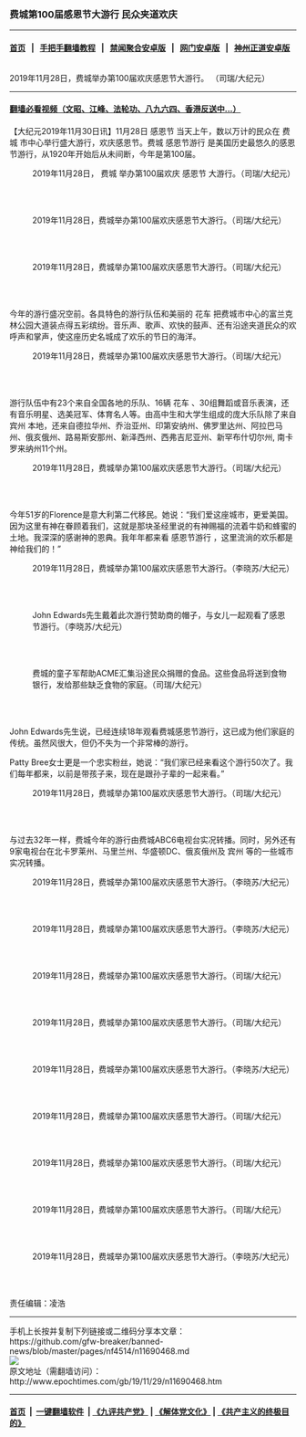 ### 费城第100届感恩节大游行 民众夹道欢庆
------------------------

#### [首页](https://github.com/gfw-breaker/banned-news/blob/master/README.md) &nbsp;&nbsp;|&nbsp;&nbsp; [手把手翻墙教程](https://github.com/gfw-breaker/guides/wiki) &nbsp;&nbsp;|&nbsp;&nbsp; [禁闻聚合安卓版](https://github.com/gfw-breaker/bn-android) &nbsp;&nbsp;|&nbsp;&nbsp; [网门安卓版](https://github.com/oGate2/oGate) &nbsp;&nbsp;|&nbsp;&nbsp; [神州正道安卓版](https://github.com/SzzdOgate/update) 



<div><img alt="" class="aligncenter wp-post-image" src="http://i.epochtimes.com/assets/uploads/2019/11/20191128_10-600x400.jpg"/>
<div class="red16 caption">
 <p>
  2019年11月28日，费城举办第100届欢庆感恩节大游行。 （司瑞/大纪元）
 </p>
</div>
</div><hr/>

#### [翻墙必看视频（文昭、江峰、法轮功、八九六四、香港反送中...）](https://github.com/gfw-breaker/banned-news/blob/master/pages/links.md)

<div><p>
 【大纪元2019年11月30日讯】11月28日
 <ok href="http://www.epochtimes.com/gb/tag/%E6%84%9F%E6%81%A9%E8%8A%82.html">
  感恩节
 </ok>
 当天上午，数以万计的民众在
 <ok href="http://www.epochtimes.com/gb/tag/%E8%B4%B9%E5%9F%8E.html">
  费城
 </ok>
 市中心举行盛大游行，欢庆感恩节。费城
 <ok href="http://www.epochtimes.com/gb/tag/%E6%84%9F%E6%81%A9%E8%8A%82%E6%B8%B8%E8%A1%8C.html">
  感恩节游行
 </ok>
 是美国历史最悠久的感恩节游行，从1920年开始后从未间断，今年是第100届。
</p>
<figure class="wp-caption aligncenter" id="attachment_11690502" style="width: 600px">
 <ok href="http://i.epochtimes.com/assets/uploads/2019/11/20191128_16.jpg">
  <img alt="" class="wp-image-11690502 size-large" src="http://i.epochtimes.com/assets/uploads/2019/11/20191128_16-600x450.jpg"/>
 </ok>
 <br/><figcaption class="wp-caption-text">
  2019年11月28日，
  <ok href="http://www.epochtimes.com/gb/tag/%E8%B4%B9%E5%9F%8E.html">
   费城
  </ok>
  举办第100届欢庆
  <ok href="http://www.epochtimes.com/gb/tag/%E6%84%9F%E6%81%A9%E8%8A%82.html">
   感恩节
  </ok>
  大游行。（司瑞/大纪元）
 </figcaption><br/>
</figure><br/>
<figure class="wp-caption aligncenter" id="attachment_11690504" style="width: 600px">
 <ok href="http://i.epochtimes.com/assets/uploads/2019/11/20191128_9.jpg">
  <img alt="" class="wp-image-11690504 size-large" src="http://i.epochtimes.com/assets/uploads/2019/11/20191128_9-600x450.jpg"/>
 </ok>
 <br/><figcaption class="wp-caption-text">
  2019年11月28日，费城举办第100届欢庆感恩节大游行。（司瑞/大纪元）
 </figcaption><br/>
</figure><br/>
<figure class="wp-caption aligncenter" id="attachment_11690543" style="width: 600px">
 <ok href="http://i.epochtimes.com/assets/uploads/2019/11/20191128_11.jpg">
  <img alt="" class="size-large wp-image-11690543" src="http://i.epochtimes.com/assets/uploads/2019/11/20191128_11-600x450.jpg"/>
 </ok>
 <br/><figcaption class="wp-caption-text">
  2019年11月28日，费城举办第100届欢庆感恩节大游行。（司瑞/大纪元）
 </figcaption><br/>
</figure><br/>
<p>
 今年的游行盛况空前。各具特色的游行队伍和美丽的
 <ok href="http://www.epochtimes.com/gb/tag/%E8%8A%B1%E8%BD%A6.html">
  花车
 </ok>
 把费城市中心的富兰克林公园大道装点得五彩缤纷。音乐声、歌声、欢快的鼓声、还有沿途夹道民众的欢呼声和掌声，使这座历史名城成了欢乐的节日的海洋。
</p>
<figure class="wp-caption aligncenter" id="attachment_11690503" style="width: 600px">
 <ok href="http://i.epochtimes.com/assets/uploads/2019/11/20191128_12.jpg">
  <img alt="" class="wp-image-11690503 size-large" src="http://i.epochtimes.com/assets/uploads/2019/11/20191128_12-600x450.jpg"/>
 </ok>
 <br/><figcaption class="wp-caption-text">
  2019年11月28日，费城举办第100届欢庆感恩节大游行。（司瑞/大纪元）
 </figcaption><br/>
</figure><br/>
<p>
 游行队伍中有23个来自全国各地的乐队、16辆
 <ok href="http://www.epochtimes.com/gb/tag/%E8%8A%B1%E8%BD%A6.html">
  花车
 </ok>
 、30组舞蹈或音乐表演，还有音乐明星、选美冠军、体育名人等。由高中生和大学生组成的庞大乐队除了来自
 <ok href="http://www.epochtimes.com/gb/tag/%E5%AE%BE%E5%B7%9E.html">
  宾州
 </ok>
 本地，还来自德拉华州、乔治亚州、印第安纳州、佛罗里达州、阿拉巴马州、俄亥俄州、路易斯安那州、新泽西州、西弗吉尼亚州、新罕布什切尔州, 南卡罗来纳州11个州。
</p>
<figure class="wp-caption aligncenter" id="attachment_11690527" style="width: 600px">
 <img alt="" class="wp-image-11690527 size-large" src="http://i.epochtimes.com/assets/uploads/2019/11/20191128_5-600x450.jpg"/>
 <br/><figcaption class="wp-caption-text">
  2019年11月28日，费城举办第100届欢庆感恩节大游行。（司瑞/大纪元）
 </figcaption><br/>
</figure><br/>
<p>
 今年51岁的Florence是意大利第二代移民。她说：“我们爱这座城市，更爱美国。因为这里有神在眷顾着我们，这就是那块圣经里说的有神赐福的流着牛奶和蜂蜜的土地。我深深的感谢神的恩典。我年年都来看
 <ok href="http://www.epochtimes.com/gb/tag/%E6%84%9F%E6%81%A9%E8%8A%82%E6%B8%B8%E8%A1%8C.html">
  感恩节游行
 </ok>
 ，这里流淌的欢乐都是神给我们的！”
</p>
<figure class="wp-caption aligncenter" id="attachment_11690532" style="width: 600px">
 <img alt="" class="wp-image-11690532 size-large" src="http://i.epochtimes.com/assets/uploads/2019/11/IMG_2575-600x450.jpg"/>
 <br/><figcaption class="wp-caption-text">
  2019年11月28日，费城举办第100届欢庆感恩节大游行。（李晓苏/大纪元）
 </figcaption><br/>
</figure><br/>
<figure class="wp-caption aligncenter" id="attachment_11690511" style="width: 450px">
 <ok href="http://i.epochtimes.com/assets/uploads/2019/11/John-Edwards-and-his-daughter.jpg">
  <img alt="" class="wp-image-11690511 size-medium" src="http://i.epochtimes.com/assets/uploads/2019/11/John-Edwards-and-his-daughter-450x338.jpg"/>
 </ok>
 <br/><figcaption class="wp-caption-text">
  John Edwards先生戴着此次游行赞助商的帽子，与女儿一起观看了感恩节游行。（李晓苏/大纪元）
 </figcaption><br/>
</figure><br/>
<figure class="wp-caption aligncenter" id="attachment_11690520" style="width: 450px">
 <ok href="http://i.epochtimes.com/assets/uploads/2019/11/20191128_15.jpg">
  <img alt="" class="wp-image-11690520 size-medium" src="http://i.epochtimes.com/assets/uploads/2019/11/20191128_15-450x338.jpg"/>
 </ok>
 <br/><figcaption class="wp-caption-text">
  费城的童子军帮助ACME汇集沿途民众捐赠的食品。这些食品将送到食物银行，发给那些缺乏食物的家庭。（司瑞/大纪元）
 </figcaption><br/>
</figure><br/>
<p>
 John Edwards先生说，已经连续18年观看费城感恩节游行，这已成为他们家庭的传统。虽然风很大，但仍不失为一个非常棒的游行。
</p>
<p>
 Patty Bree女士更是一个忠实粉丝，她说：“我们家已经来看这个游行50次了。我们每年都来，以前是带孩子来，现在是跟孙子辈的一起来看。”
</p>
<figure class="wp-caption aligncenter" id="attachment_11690538" style="width: 600px">
 <img alt="" class="wp-image-11690538 size-large" src="http://i.epochtimes.com/assets/uploads/2019/11/20191128_2-600x450.jpg"/>
 <br/><figcaption class="wp-caption-text">
  2019年11月28日，费城举办第100届欢庆感恩节大游行。（司瑞/大纪元）
 </figcaption><br/>
</figure><br/>
<p style="text-align: left;">
 与过去32年一样，费城今年的游行由费城ABC6电视台实况转播。同时，另外还有9家电视台在北卡罗莱州、马里兰州、华盛顿DC、俄亥俄州及
 <ok href="http://www.epochtimes.com/gb/tag/%E5%AE%BE%E5%B7%9E.html">
  宾州
 </ok>
 等的一些城市实况转播。
</p>
<figure class="wp-caption aligncenter" id="attachment_11690531" style="width: 600px">
 <img alt="" class="wp-image-11690531 size-large" src="http://i.epochtimes.com/assets/uploads/2019/11/IMG_2525-600x450.jpg"/>
 <br/><figcaption class="wp-caption-text">
  2019年11月28日，费城举办第100届欢庆感恩节大游行。（李晓苏/大纪元）
 </figcaption><br/>
</figure><br/>
<figure class="wp-caption aligncenter" id="attachment_11690512" style="width: 600px">
 <ok href="http://i.epochtimes.com/assets/uploads/2019/11/20191128_6.jpg">
  <img alt="" class="wp-image-11690512 size-large" src="http://i.epochtimes.com/assets/uploads/2019/11/IMG_2381-600x450.jpg"/>
 </ok>
 <br/><figcaption class="wp-caption-text">
  2019年11月28日，费城举办第100届欢庆感恩节大游行。（李晓苏/大纪元）
 </figcaption><br/>
</figure><br/>
<figure class="wp-caption aligncenter" id="attachment_11690529" style="width: 600px">
 <ok href="http://i.epochtimes.com/assets/uploads/2019/11/20191128_7.jpg">
  <img alt="" class="wp-image-11690529 size-large" src="http://i.epochtimes.com/assets/uploads/2019/11/20191128_7-600x450.jpg"/>
 </ok>
 <br/><figcaption class="wp-caption-text">
  2019年11月28日，费城举办第100届欢庆感恩节大游行。（司瑞/大纪元）
 </figcaption><br/>
</figure><br/>
<figure class="wp-caption aligncenter" id="attachment_11690530" style="width: 600px">
 <ok href="http://i.epochtimes.com/assets/uploads/2019/11/20191128_8.jpg">
  <img alt="" class="wp-image-11690530 size-large" src="http://i.epochtimes.com/assets/uploads/2019/11/20191128_8-600x450.jpg"/>
 </ok>
 <br/><figcaption class="wp-caption-text">
  2019年11月28日，费城举办第100届欢庆感恩节大游行。（司瑞/大纪元）
 </figcaption><br/>
</figure><br/>
<figure class="wp-caption aligncenter" id="attachment_11690533" style="width: 600px">
 <ok href="http://i.epochtimes.com/assets/uploads/2019/11/IMG_2595.jpg">
  <img alt="" class="wp-image-11690533 size-large" src="http://i.epochtimes.com/assets/uploads/2019/11/IMG_2595-600x450.jpg"/>
 </ok>
 <br/><figcaption class="wp-caption-text">
  2019年11月28日，费城举办第100届欢庆感恩节大游行。（李晓苏/大纪元）
 </figcaption><br/>
</figure><br/>
<figure class="wp-caption aligncenter" id="attachment_11690536" style="width: 600px">
 <ok href="http://i.epochtimes.com/assets/uploads/2019/11/20191128_4.jpg">
  <img alt="" class="wp-image-11690536 size-large" src="http://i.epochtimes.com/assets/uploads/2019/11/20191128_4-600x450.jpg"/>
 </ok>
 <br/><figcaption class="wp-caption-text">
  2019年11月28日，费城举办第100届欢庆感恩节大游行。（司瑞/大纪元）
 </figcaption><br/>
</figure><br/>
<figure class="wp-caption aligncenter" id="attachment_11691050" style="width: 600px">
 <ok href="http://i.epochtimes.com/assets/uploads/2019/11/20191128_18-2.jpg">
  <img alt="" class="wp-image-11691050 size-large" src="http://i.epochtimes.com/assets/uploads/2019/11/20191128_18-2-600x450.jpg"/>
 </ok>
 <br/><figcaption class="wp-caption-text">
  2019年11月28日，费城举办第100届欢庆感恩节大游行。（司瑞/大纪元）
 </figcaption><br/>
</figure><br/>
<figure class="wp-caption aligncenter" id="attachment_11690561" style="width: 600px">
 <ok href="http://i.epochtimes.com/assets/uploads/2019/11/20191128_14.jpg">
  <img alt="" class="size-large wp-image-11690561" src="http://i.epochtimes.com/assets/uploads/2019/11/20191128_14-600x450.jpg"/>
 </ok>
 <br/><figcaption class="wp-caption-text">
  2019年11月28日，费城举办第100届欢庆感恩节大游行。（司瑞/大纪元）
 </figcaption><br/>
</figure><br/>
<figure class="wp-caption aligncenter" id="attachment_11690563" style="width: 600px">
 <ok href="http://i.epochtimes.com/assets/uploads/2019/11/IMG_2539.jpg">
  <img alt="" class="wp-image-11690563 size-large" src="http://i.epochtimes.com/assets/uploads/2019/11/IMG_2539-600x450.jpg"/>
 </ok>
 <br/><figcaption class="wp-caption-text">
  2019年11月28日，费城举办第100届欢庆感恩节大游行。（李晓苏/大纪元）
 </figcaption><br/>
</figure><br/>
<p>
 责任编辑：凌浩
</p>
</div>
<hr/>
手机上长按并复制下列链接或二维码分享本文章：<br/>
https://github.com/gfw-breaker/banned-news/blob/master/pages/nf4514/n11690468.md <br/>
<a href='https://github.com/gfw-breaker/banned-news/blob/master/pages/nf4514/n11690468.md'><img src='https://github.com/gfw-breaker/banned-news/blob/master/pages/nf4514/n11690468.md.png'/></a> <br/>
原文地址（需翻墙访问）：http://www.epochtimes.com/gb/19/11/29/n11690468.htm


------------------------
#### [首页](https://github.com/gfw-breaker/banned-news/blob/master/README.md) &nbsp;|&nbsp; [一键翻墙软件](https://github.com/gfw-breaker/nogfw/blob/master/README.md) &nbsp;| [《九评共产党》](https://github.com/gfw-breaker/9ping.md/blob/master/README.md#九评之一评共产党是什么) | [《解体党文化》](https://github.com/gfw-breaker/jtdwh.md/blob/master/README.md) | [《共产主义的终极目的》](https://github.com/gfw-breaker/gczydzjmd.md/blob/master/README.md)


<img src='http://gfw-breaker.win/banned-news/pages/nf4514/n11690468.md' width='0px' height='0px'/>